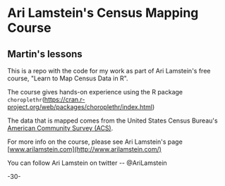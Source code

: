 # Ari Lamstein's Census Mapping Course

## Martin's lessons

This is a repo with the code for my work as part of Ari Lamstein's free course, 
"Learn to Map Census Data in R". 

The course gives hands-on experience using the R package `choroplethr`(https://cran.r-project.org/web/packages/choroplethr/index.html)

The data that is mapped comes from the United States Census Bureau's [American Community Survey (ACS)](https://www.census.gov/programs-surveys/acs/). 

For more info on the course, please see Ari Lamstein's page [www.arilamstein.com](http://www.arilamstein.com/)

You can follow Ari Lamstein on twitter -- @AriLamstein

-30-
